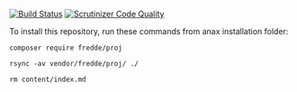 [![Build Status](https://travis-ci.org/Fredde0223/proj-ramverk.svg?branch=main)](https://travis-ci.org/Fredde0223/proj-ramverk)
[![Scrutinizer Code Quality](https://scrutinizer-ci.com/g/Fredde0223/proj-ramverk/badges/quality-score.png?b=main)](https://scrutinizer-ci.com/g/Fredde0223/proj-ramverk/?branch=main)

To install this repository, run these commands from anax installation folder:

`composer require fredde/proj`

`rsync -av vendor/fredde/proj/ ./`

`rm content/index.md`
